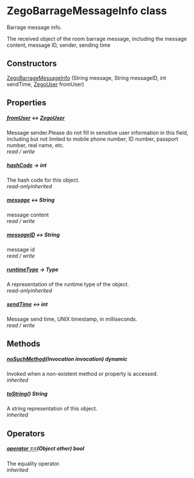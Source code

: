 


# ZegoBarrageMessageInfo class









<p>Barrage message info.</p>
<p>The received object of the room barrage message, including the message content, message ID, sender, sending time</p>




## Constructors

[ZegoBarrageMessageInfo](../zego_uikit_prebuilt_live_audio_room/ZegoBarrageMessageInfo/ZegoBarrageMessageInfo.md) (String message, String messageID, int sendTime, [ZegoUser](../zego_uikit_prebuilt_live_audio_room/ZegoUser-class.md) fromUser)

   


## Properties

##### [fromUser](../zego_uikit_prebuilt_live_audio_room/ZegoBarrageMessageInfo/fromUser.md) &#8596; [ZegoUser](../zego_uikit_prebuilt_live_audio_room/ZegoUser-class.md)



Message sender.Please do not fill in sensitive user information in this field, including but not limited to mobile phone number, ID number, passport number, real name, etc.  
_<span class="feature">read / write</span>_



##### [hashCode](../zego_uikit_prebuilt_live_audio_room/ZegoBarrageMessageInfo/hashCode.md) &#8594; int



The hash code for this object.  
_<span class="feature">read-only</span><span class="feature">inherited</span>_



##### [message](../zego_uikit_prebuilt_live_audio_room/ZegoBarrageMessageInfo/message.md) &#8596; String



message content  
_<span class="feature">read / write</span>_



##### [messageID](../zego_uikit_prebuilt_live_audio_room/ZegoBarrageMessageInfo/messageID.md) &#8596; String



message id  
_<span class="feature">read / write</span>_



##### [runtimeType](../zego_uikit_prebuilt_live_audio_room/ZegoBarrageMessageInfo/runtimeType.md) &#8594; Type



A representation of the runtime type of the object.  
_<span class="feature">read-only</span><span class="feature">inherited</span>_



##### [sendTime](../zego_uikit_prebuilt_live_audio_room/ZegoBarrageMessageInfo/sendTime.md) &#8596; int



Message send time, UNIX timestamp, in milliseconds.  
_<span class="feature">read / write</span>_





## Methods

##### [noSuchMethod](../zego_uikit_prebuilt_live_audio_room/ZegoBarrageMessageInfo/noSuchMethod.md)(Invocation invocation) dynamic



Invoked when a non-existent method or property is accessed.  
_<span class="feature">inherited</span>_



##### [toString](../zego_uikit_prebuilt_live_audio_room/ZegoBarrageMessageInfo/toString.md)() String



A string representation of this object.  
_<span class="feature">inherited</span>_





## Operators

##### [operator ==](../zego_uikit_prebuilt_live_audio_room/ZegoBarrageMessageInfo/operator_equals.md)(Object other) bool



The equality operator.  
_<span class="feature">inherited</span>_















